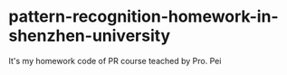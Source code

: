 # pattern-recognition-homework-in-shenzhen-university
It's my homework code of PR course teached by Pro. Pei
